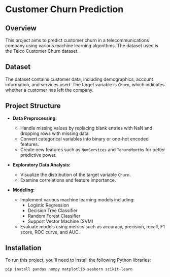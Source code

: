 # Customer Churn Prediction

## Overview
This project aims to predict customer churn in a telecommunications company using various machine learning algorithms. The dataset used is the Telco Customer Churn dataset.

## Dataset
The dataset contains customer data, including demographics, account information, and services used. The target variable is `Churn`, which indicates whether a customer has left the company.

## Project Structure
- **Data Preprocessing:** 
  - Handle missing values by replacing blank entries with NaN and dropping rows with missing data.
  - Convert categorical variables into binary or one-hot encoded features.
  - Create new features such as `NumServices` and `TenureMonths` for better predictive power.
  
- **Exploratory Data Analysis:**
  - Visualize the distribution of the target variable `Churn`.
  - Examine correlations and feature importance.

- **Modeling:**
  - Implement various machine learning models including:
    - Logistic Regression
    - Decision Tree Classifier
    - Random Forest Classifier
    - Support Vector Machine (SVM)
  - Evaluate models using metrics such as accuracy, precision, recall, F1 score, ROC curve, and AUC.

## Installation
To run this project, you'll need to install the following Python libraries:
```bash
pip install pandas numpy matplotlib seaborn scikit-learn

